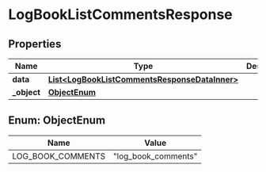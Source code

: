 

# LogBookListCommentsResponse


## Properties

| Name | Type | Description | Notes |
|------------ | ------------- | ------------- | -------------|
|**data** | [**List&lt;LogBookListCommentsResponseDataInner&gt;**](LogBookListCommentsResponseDataInner.md) |  |  |
|**_object** | [**ObjectEnum**](#ObjectEnum) |  |  |



## Enum: ObjectEnum

| Name | Value |
|---- | -----|
| LOG_BOOK_COMMENTS | &quot;log_book_comments&quot; |



